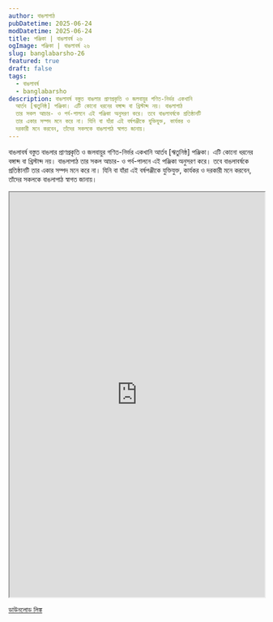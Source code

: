 ```yaml
---
author: বাঙলাপাঠ
pubDatetime: 2025-06-24
modDatetime: 2025-06-24
title: পঞ্জিকা | বাঙলাবর্ষ ২৬
ogImage: পঞ্জিকা | বাঙলাবর্ষ ২৬
slug: banglabarsho-26
featured: true
draft: false
tags:
  - বাঙলাবর্ষ
  - banglabarsho
description: বাঙলাবর্ষ বস্তুত বাঙলার প্রাণপ্রকৃতি ও জলবায়ুর গণিত-নির্ভর একখানি
  আর্তব [ঋতুনিষ্ঠ] পঞ্জিকা। এটি কোনো ধরনের বঙ্গাব্দ বা খ্রিস্টাব্দ নয়। বাঙলাপাঠ
  তার সকল আচার- ও পর্ব-পালনে এই পঞ্জিকা অনুসরণ করে। তবে বাঙলাবর্ষকে প্রতিষ্ঠানটি
  তার একার সম্পদ মনে করে না। যিনি বা যাঁরা এই বর্ষপঞ্জীকে যুক্তিযুক্ত, কার্যকর ও
  দরকারী মনে করবেন, তাঁদের সকলকে বাঙলাপাঠ স্বাগত জানায়।
---
```

বাঙলাবর্ষ বস্তুত বাঙলার প্রাণপ্রকৃতি ও জলবায়ুর গণিত-নির্ভর একখানি আর্তব \[ঋতুনিষ্ঠ\] পঞ্জিকা। এটি কোনো ধরনের বঙ্গাব্দ বা খ্রিস্টাব্দ নয়। বাঙলাপাঠ তার সকল আচার- ও পর্ব-পালনে এই পঞ্জিকা অনুসরণ করে। তবে বাঙলাবর্ষকে প্রতিষ্ঠানটি তার একার সম্পদ মনে করে না। যিনি বা যাঁরা এই বর্ষপঞ্জীকে যুক্তিযুক্ত, কার্যকর ও দরকারী মনে করবেন, তাঁদের সকলকে বাঙলাপাঠ স্বাগত জানায়।

<iframe height="800" loading="lazy" src="https://drive.google.com/file/d/1lxAeSSH_GbMYY24soMBtn5He_8agPTRo/preview?usp=sharing" width="100%"></iframe>

[ডাউনলোড লিঙ্ক](https://drive.google.com/file/d/1lxAeSSH_GbMYY24soMBtn5He_8agPTRo/view?usp=drive_link)
